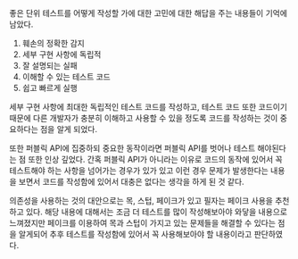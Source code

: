 좋은 단위 테스트를 어떻게 작성할 가에 대한 고민에 대한 해답을 주는 내용들이 기억에 남았다.

1. 훼손의 정확한 감지
2. 세부 구현 사항에 독립적
3. 잘 설명되는 실패
4. 이해할 수 있는 테스트 코드
5. 쉽고 빠르게 실행

세부 구현 사항에 최대한 독립적인 테스트 코드를 작성하고, 테스트 코드 또한 코드이기 때문에 다른 개발자가 충분히 이해하고 사용할 수 있을 정도록 코드를 작성하는 것이 중요하다는 점을 알게 되었다.

또한 퍼블릭 API에 집중하되 중요한 동작이라면 퍼블릭 API를 벗어나 테스트 해야된다는 점 또한 인상 깊었다. 간혹 퍼블릭 API가 아니라는 이유로 코드의 동작에 있어서 꼭 테스트해야 하는 사항을 넘어가는 경우가 있가 있고 이런 경우 문제가 발생한다는 내용을 보면서 코드를 작성함에 있어서 대충은 없다는 생각을 하게 된 것 같다.

의존성을 사용하는 것의 대안으로는 목, 스텁, 페이크가 있고 필자는 페이크 사용을 추천하고 있다. 해당 내용에 대해서는 조금 더 테스트를 많이 작성해보아야 와닿을 내용으로 느껴졌지만 페이크를 이용하여 목과 스텁이 가지고 있는 문제들을 해결할 수 있다는 점을 알게되어 추후 테스트를 작성함에 있어서 꼭 사용해보아야 할 내용이라고 판단하였다.
